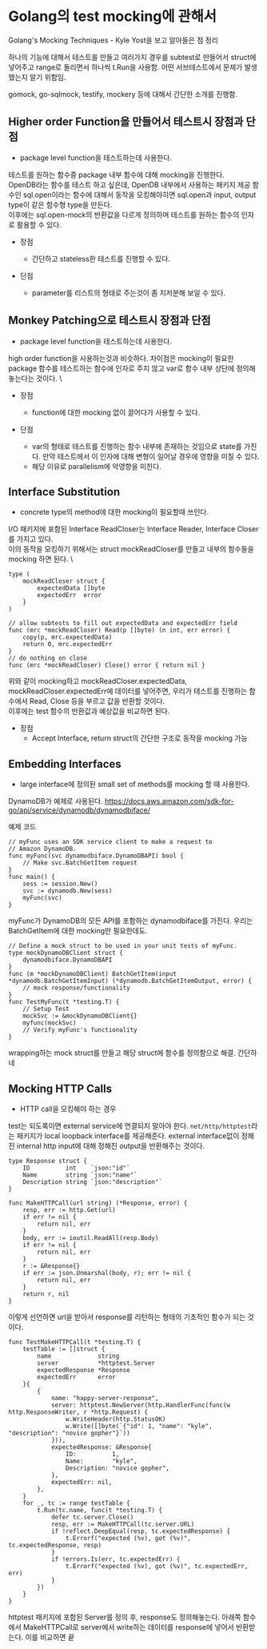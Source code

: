 # Golang의 test mocking에 관해서

Golang's Mocking Techniques - Kyle Yost을 보고 알아들은 점 정리

하나의 기능에 대해서 테스트를 만들고 여러가지 경우를 subtest로 만들어서 struct에 넣어주고 range로 돌리면서 하나씩 t.Run을 사용함. 어떤 서브테스트에서 문제가 발생했는지 알기 위함임.

gomock, go-sqlmock, testify, mockery 등에 대해서 간단한 소개를 진행함.

## Higher order Function을 만들어서 테스트시 장점과 단점

* package level function을 테스트하는데 사용한다.

테스트를 원하는 함수중 package 내부 함수에 대해 mocking을 진행한다. \
OpenDB라는 함수를 테스트 하고 싶은데, OpenDB 내부에서 사용하는 패키지 제공 함수인 sql.open이라는 함수에 대해서 동작을 모킹해야히면 sql.open과 input, output type이 같은 함수형 type을 만든다. \
이후에는 sql.open-mock의 반환값을 다르게 정의하며 테스트를 원하는 함수의 인자로 활용할 수 있다.

* 장점
  * 간단하고 stateless한 테스트를 진행할 수 있다.

* 단점
  * parameter를 리스트의 형태로 주는것이 좀 지저분해 보일 수 있다.

## Monkey Patching으로 테스트시 장점과 단점

* package level function을 테스트하는데 사용한다.

high order function을 사용하는것과 비슷하다. 차이점은 mocking이 필요한 package 함수를 테스트하는 함수에 인자로 주지 않고 var로 함수 내부 상단에 정의해놓는다는 것이다. \

* 장점
  * function에 대한 mocking 없이 끌어다가 사용할 수 있다.

* 단점
  * var의 형태로 테스트를 진행하는 함수 내부에 존재하는 것임으로 state를 가진다. 만약 테스트에서 이 인자에 대해 변형이 일어날 경우에 영향을 미칠 수 있다.
  * 해당 이유로 parallelism에 악영향을 미친다.

## Interface Substitution

* concrete type의 method에 대한 mocking이 필요할때 쓰인다.

I/O 패키지에 포함된 Interface ReadCloser는 Interface Reader, Interface Closer를 가지고 있다. \
이의 동작을 모킹하기 위해서는 struct mockReadCloser를 만들고 내부의 함수들을 mocking 하면 된다. \

```golang
type (
    mockReadCloser struct {
        expectedData []byte
        expectedErr  error
    }
)

// allow subtests to fill out expectedData and expectedErr field
func (mrc *mockReadCloser) Read(p []byte) (n int, err error) {
    copy(p, mrc.expectedData)
    return 0, mrc.expectedErr
}
// do nothing on close
func (mrc *mockReadCloser) Close() error { return nil }
```

위와 같이 mocking하고 mockReadCloser.expectedData, mockReadCloser.expectedErr에 데이터를 넣어주면, 우리가 테스트를 진행하는 함수에서 Read, Close 등을 부르고 값을 반환할 것이다. \
이후에는 test 함수의 반환값과 예상값을 비교하면 된다.

* 장점
  * Accept Interface, return struct의 간단한 구조로 동작을 mocking 가능

## Embedding Interfaces

* large interface에 정의된 small set of methods를 mocking 할 때 사용한다.

DynamoDB가 예제로 사용된다. <https://docs.aws.amazon.com/sdk-for-go/api/service/dynamodb/dynamodbiface/>

예제 코드

```golang
// myFunc uses an SDK service client to make a request to
// Amazon DynamoDB.
func myFunc(svc dynamodbiface.DynamoDBAPI) bool {
    // Make svc.BatchGetItem request
}
func main() {
    sess := session.New()
    svc := dynamodb.New(sess)
    myFunc(svc)
}
```

myFunc가 DynamoDB의 모든 API를 포함하는 dynamodbiface를 가진다. 우리는 BatchGetItem에 대한 mocking만 필요한데도.

```golang
// Define a mock struct to be used in your unit tests of myFunc.
type mockDynamoDBClient struct {
    dynamodbiface.DynamoDBAPI
}
func (m *mockDynamoDBClient) BatchGetItem(input *dynamodb.BatchGetItemInput) (*dynamodb.BatchGetItemOutput, error) {
    // mock response/functionality
}
func TestMyFunc(t *testing.T) {
    // Setup Test
    mockSvc := &mockDynamoDBClient{}
    myfunc(mockSvc)
    // Verify myFunc's functionality
}
```

wrapping하는 mock struct를 만들고 해당 struct에 함수를 정의함으로 해결. 간단하네

## Mocking HTTP Calls

* HTTP call을 모킹해야 하는 경우

test는 되도록이면 external service에 연결되지 말아야 한다. `net/http/httptest`라는 패키지가 local loopback interface를 제공해준다. external interface없이 정해진 internal http input에 대해 정해진 output을 반환해주는 것이다.

```golang
type Response struct {
    ID          int    `json:"id"`
    Name        string `json:"name"`
    Description string `json:"description"`
}

func MakeHTTPCall(url string) (*Response, error) {
    resp, err := http.Get(url)
    if err != nil {
        return nil, err
    }
    body, err := ioutil.ReadAll(resp.Body)
    if err != nil {
        return nil, err
    }
    r := &Response{}
    if err := json.Unmarshal(body, r); err != nil {
        return nil, err
    }
    return r, nil
}
```

이렇게 선언하면 url을 받아서 response를 리턴하는 형태의 기초적인 함수가 되는 것이다.

```golang
func TestMakeHTTPCall(t *testing.T) {
    testTable := []struct {
        name             string
        server           *httptest.Server
        expectedResponse *Response
        expectedErr      error
    }{
        {
            name: "happy-server-response",
            server: httptest.NewServer(http.HandlerFunc(func(w http.ResponseWriter, r *http.Request) {
                w.WriteHeader(http.StatusOK)
                w.Write([]byte(`{"id": 1, "name": "kyle", "description": "novice gopher"}`))
            })),
            expectedResponse: &Response{
                ID:          1,
                Name:        "kyle",
                Description: "novice gopher",
            },
            expectedErr: nil,
        },
    }
    for _, tc := range testTable {
        t.Run(tc.name, func(t *testing.T) {
            defer tc.server.Close()
            resp, err := MakeHTTPCall(tc.server.URL)
            if !reflect.DeepEqual(resp, tc.expectedResponse) {
                t.Errorf("expected (%v), got (%v)", tc.expectedResponse, resp)
            }
            if !errors.Is(err, tc.expectedErr) {
                t.Errorf("expected (%v), got (%v)", tc.expectedErr, err)
            }
        })
    }
}
```

httptest 패키지에 포함된 Server를 정의 후, response도 정의해놓는다. 아래쪽 함수에서 MakeHTTPCall로 server에서 write하는 데이터를 response에 넣어서 반환받는다. 이를 비교하면 끝
